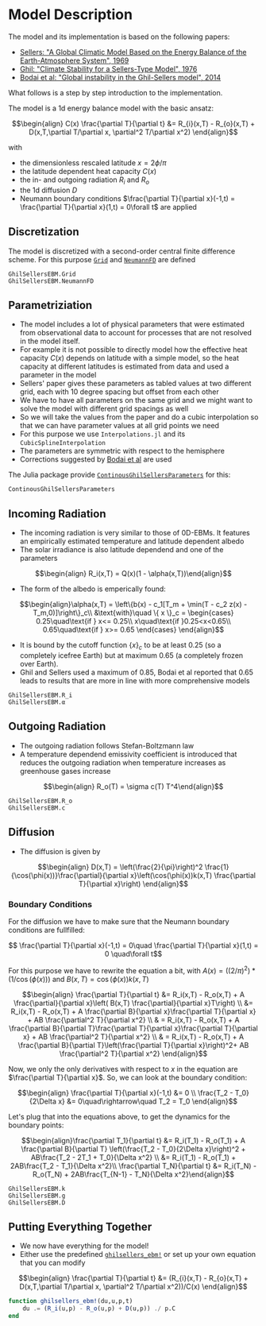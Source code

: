 # Model Description 

The model and its implementation is based on the following papers: 

* [Sellers: "A Global Climatic Model Based on the Energy Balance of the Earth-Atmosphere System", 1969](https://journals.ametsoc.org/view/journals/apme/8/3/1520-0450_1969_008_0392_agcmbo_2_0_co_2.xml)
* [Ghil: "Climate Stability for a Sellers-Type Model", 1976](https://journals.ametsoc.org/view/journals/atsc/33/1/1520-0469_1976_033_0003_csfast_2_0_co_2.xml)
* [Bodai et al: "Global instability in the Ghil-Sellers model", 2014](https://arxiv.org/abs/1402.3269)
    
What follows is a step by step introduction to the implementation. 

The model is a 1d energy balance model with the basic ansatz:

$$\begin{align} 
C(x) \frac{\partial T}{\partial t} &= R_{i}(x,T) - R_{o}(x,T) + D(x,T,\partial T/\partial x, \partial^2 T/\partial x^2)
\end{align}$$ 

with 
* the dimensionless rescaled latitude $x = 2\phi/\pi$
* the latitude dependent heat capacity $C(x)$ 
* the in- and outgoing radiation  $R_i$ and $R_o$ 
* the 1d diffusion  $D$ 
* Neumann boundary conditions $\frac{\partial T}{\partial x}(-1,t) = \frac{\partial T}{\partial x}(1,t) = 0\forall t$ are applied

## Discretization 

The model is discretized with a second-order central finite difference scheme. For this purpose [`Grid`](@ref) and [`NeumannFD`](@ref) are defined 

```@docs
GhilSellersEBM.Grid 
GhilSellersEBM.NeumannFD
```

## Parametriziation 

* The model includes a lot of physical parameters that were estimated from observational data to account for processes that are not resolved in the model itself. 
* For example it is not possible to directly model how the effective heat capacity $C(x)$ depends on latitude with a simple model, so the heat capacity at different latitudes is estimated from data and used a parameter in the model
* Sellers' paper gives these parameters as tabled values at two different grid, each with 10 degree spacing but offset from each other 
* We have to have all parameters on the same grid and we might want to solve the model with different grid spacings as well
* So we will take the values from the paper and do a cubic interpolation so that we can have parameter values at all grid points we need
* For this purpose we use `Interpolations.jl` and its `CubicSplineInterpolation`
* The parameters are symmetric with respect to the hemisphere
* Corrections suggested by [Bodai et al](https://arxiv.org/abs/1402.3269) are used

The Julia package provide [`ContinousGhilSellersParameters`](@ref) for this: 

```@docs
ContinousGhilSellersParameters
```

## Incoming Radiation 

* The incoming radiation is very similar to those of 0D-EBMs. It features an empirically estimated temperature and latitude dependent albedo 
* The solar irradiance is also latitude dependend and one of the parameters

$$\begin{align}
R_i(x,T) = Q(x)(1 - \alpha(x,T))\end{align}$$

* The form of the albedo is emperically found: 

$$\begin{align}\alpha(x,T) = \left\{b(x) - c_1[T_m + \min(T - c_2 z(x) - T_m,0)]\right\}_c\\
&\text{with}\quad \{ x \}_c = \begin{cases} 0.25\quad\text{if } x<= 0.25\\ 
x\quad\text{if }0.25<x<0.65\\   0.65\quad\text{if } x>= 0.65 \end{cases}  \end{align}$$

* It is bound by the cutoff function $\{ x \}_c$ to be at least $0.25$ (so a completely icefree Earth) but at maximum $0.65$ (a completely frozen over Earth). 
* Ghil and Sellers used a maximum of $0.85$, Bodai et al reported that $0.65$ leads to results that are more in line with more comprehensive models 

```@docs 
GhilSellersEBM.R_i
GhilSellersEBM.α
```

## Outgoing Radiation 

* The outgoing radiation follows Stefan-Boltzmann law 
* A temperature dependend emissivity coefficient is introduced that reduces the outgoing radiation when temperature increases as greenhouse gases increase

$$\begin{align}
R_o(T) = \sigma c(T) T^4\end{align}$$

```@docs 
GhilSellersEBM.R_o
GhilSellersEBM.c
```

## Diffusion 

* The diffusion is given by

$$\begin{align} 
D(x,T) = \left(\frac{2}{\pi}\right)^2 \frac{1}{\cos(\phi(x))}\frac{\partial}{\partial x}\left(\cos(\phi(x))k(x,T) \frac{\partial T}{\partial x}\right)
\end{align}$$
### Boundary Conditions

For the diffusion we have to make sure that the Neumann boundary conditions are fullfilled: 

$$ \frac{\partial T}{\partial x}(-1,t) = 0\quad \frac{\partial T}{\partial x}(1,t) = 0 \quad\forall t$$ 

For this purpose we have to rewrite the equation a bit, with $A(x)= ((2/π)^2) * (1 /\cos(ϕ(x)))$ and $B(x,T)=\cos(\phi(x)) k(x,T)$

$$\begin{align}
\frac{\partial T}{\partial t} &= R_i(x,T) - R_o(x,T) + A \frac{\partial}{\partial x}\left( B(x,T) \frac{\partial}{\partial x}T\right) \\
&= R_i(x,T) - R_o(x,T) + A \frac{\partial B}{\partial x}\frac{\partial T}{\partial x} + AB \frac{\partial^2 T}{\partial x^2} \\ 
& = R_i(x,T) - R_o(x,T) + A \frac{\partial B}{\partial T}\frac{\partial T}{\partial x}\frac{\partial T}{\partial x} + AB \frac{\partial^2 T}{\partial x^2} \\ 
& = R_i(x,T) - R_o(x,T) + A \frac{\partial B}{\partial T}\left(\frac{\partial T}{\partial x}\right)^2+ AB \frac{\partial^2 T}{\partial x^2} 
\end{align}$$

Now, we only the only derivatives with respect to $x$ in the equation are $\frac{\partial T}{\partial x}$. So, we can look at the boundary condition: 

$$\begin{align} \frac{\partial T}{\partial x}(-1,t) &= 0 \\
\frac{T_2 - T_0}{2\Delta x} &= 0\quad\rightarrow\quad T_2 = T_0 \end{align}$$

Let's plug that into the equations above, to get the dynamics for the boundary points: 

$$\begin{align}\frac{\partial T_1}{\partial t} &= R_i(T_1) - R_o(T_1) + A \frac{\partial B}{\partial T} \left(\frac{T_2 - T_0}{2\Delta x}\right)^2 + AB\frac{T_2 - 2T_1 + T_0}{\Delta x^2} \\
&= R_i(T_1) - R_o(T_1) + 2AB\frac{T_2 - T_1}{\Delta x^2}\\ 
\frac{\partial T_N}{\partial t} &= R_i(T_N) - R_o(T_N) + 2AB\frac{T_{N-1} - T_N}{\Delta x^2}\end{align}$$

```@docs
GhilSellersEBM.k
GhilSellersEBM.g
GhilSellersEBM.D
```
## Putting Everything Together 

* We now have everything for the model!
* Either use the predefined [`ghilsellers_ebm!`](@ref) or set up your own equation that you can modify

$$\begin{align} 
\frac{\partial T}{\partial t} &= (R_{i}(x,T) - R_{o}(x,T) + D(x,T,\partial T/\partial x, \partial^2 T/\partial x^2))/C(x)
\end{align}$$ 

```julia 
function ghilsellers_ebm!(du,u,p,t)   
    du .= (R_i(u,p) - R_o(u,p) + D(u,p)) ./ p.C  
end
```